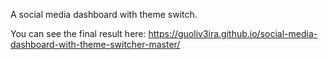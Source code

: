 
A social media dashboard with theme switch.

You can see the final result here: https://guoliv3ira.github.io/social-media-dashboard-with-theme-switcher-master/
